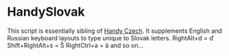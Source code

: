 # HandySlovak

This script is essentially sibling of [Handy Czech](https://github.com/yomvol/HandyCzech). It supplements English and Russian keyboard layouts to type unique to Slovak letters.
RightAlt+d = ď Shift+RightAlt+s = Š RightCtrl+a = ä and so on...
